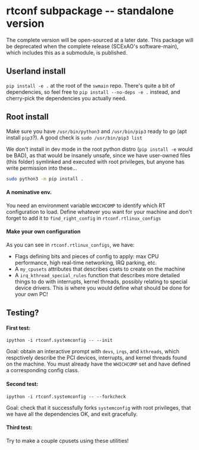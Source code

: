 # rtconf subpackage -- standalone version

The complete version will be open-sourced at a later date. This package will be deprecated when the complete release (SCExAO's software-main), which includes this as a submodule, is published.


## Userland install

`pip install -e .` at the root of the `swmain` repo. There's quite a bit of dependencies, so feel free to `pip install --no-deps -e .` instead, and cherry-pick the dependencies you actually need.

## Root install

Make sure you have `/usr/bin/python3` and `/usr/bin/pip3` ready to go (apt install `pip3`?). A good check is `sudo /usr/bin/pip3 list`

We don't install in dev mode in the root python distro (`pip install -e` would be BAD), as that would be insanely unsafe, since we have user-owned files (this folder) symlinked and executed with root privileges, but anyone has write permission into these...

```bash
sudo python3 -m pip install .
```

#### A nominative env.

You need an environment variable `WHICHCOMP` to identify which RT configuration to load. Define whatever you want for your machine and don't forget to add it to `find_right_config` in `rtconf.rtlinux_configs`

#### Make your own configuration

As you can see in `rtconf.rtlinux_configs`, we have:
- Flags defining bits and pieces of config to apply: max CPU performance, high real-time networking, IRQ parking, etc.
- A `my_cpusets` attributes that describes csets to create on the machine
- A `irq_kthread_special_rules` function that describes more detailed things to do with interrupts, kernel threads, possibly relating to special device drivers.
This is where you would define what should be done for your own PC!

## Testing?

#### First test:

`ipython -i rtconf.systemconfig -- --init`

Goal: obtain an interactive prompt with `devs`, `irqs`, and `kthreads`, which respctively describe the PCI devices, interrupts, and kernel threads found on the machine.
You must already have the `WHICHCOMP` set and have defined a corresponding config class.

#### Second test:

`ipython -i rtconf.systemconfig -- --forkcheck`

Goal: check that it successfully forks `systemconfig` with root privileges, that we have all the dependencies OK, and exit gracefully.

#### Third test:

Try to make a couple cpusets using these utilities!
